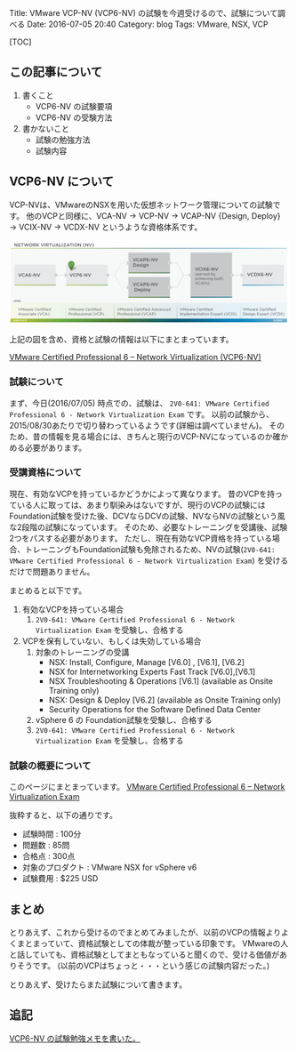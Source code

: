 Title: VMware VCP-NV (VCP6-NV) の試験を今週受けるので、試験について調べる
Date: 2016-07-05 20:40
Category: blog
Tags: VMware, NSX, VCP

[TOC]

## この記事について

1. 書くこと
    - VCP6-NV の試験要項
    - VCP6-NV の受験方法
2. 書かないこと
    - 試験の勉強方法
    - 試験内容

## VCP6-NV について

VCP-NVは、VMwareのNSXを用いた仮想ネットワーク管理についての試験です。
他のVCPと同様に、VCA-NV → VCP-NV → VCAP-NV {Design, Deploy} → VCIX-NV → VCDX-NV というような資格体系です。

![](/images/2016/vmware_vcp/VCP6-NV.png)

上記の図を含め、資格と試験の情報は以下にまとまっています。

[VMware Certified Professional 6 – Network Virtualization (VCP6-NV)](https://mylearn.vmware.com/mgrReg/plan.cfm?plan=64294&ui=www_cert)

### 試験について

まず、今日(2016/07/05) 時点での、試験は、 `2V0-641: VMware Certified Professional 6 - Network Virtualization Exam` です。
以前の試験から、2015/08/30あたりで切り替わっているようです(詳細は調べていません)。
そのため、昔の情報を見る場合には、きちんと現行のVCP-NVになっているのか確かめる必要があります。

### 受講資格について

現在、有効なVCPを持っているかどうかによって異なります。
昔のVCPを持っている人に取っては、あまり馴染みはないですが、現行のVCPの試験には Foundation試験を受けた後、DCVならDCVの試験、NVならNVの試験という風な2段階の試験になっています。
そのため、必要なトレーニングを受講後、試験2つをパスする必要があります。
ただし、現在有効なVCP資格を持っている場合、トレーニングもFoundation試験も免除されるため、NVの試験(`2V0-641: VMware Certified Professional 6 - Network Virtualization Exam`) を受けるだけで問題ありません。

まとめると以下です。

1. 有効なVCPを持っている場合
    1. `2V0-641: VMware Certified Professional 6 - Network Virtualization Exam` を受験し、合格する
2. VCPを保有していない、もしくは失効している場合
    1. 対象のトレーニングの受講
        - NSX: Install, Configure, Manage [V6.0] , [V6.1], [V6.2]
        - NSX for Internetworking Experts Fast Track [V6.0],[V6.1]
        - NSX Troubleshooting & Operations [V6.1] (available as Onsite Training only)
        - NSX: Design & Deploy [V6.2] (available as Onsite Training only)
        - Security Operations for the Software Defined Data Center
    2. vSphere 6 の Foundation試験を受験し、合格する
    3. `2V0-641: VMware Certified Professional 6 - Network Virtualization Exam` を受験し、合格する

### 試験の概要について

このページにまとまっています。
[VMware Certified Professional 6 – Network Virtualization Exam](https://mylearn.vmware.com/mgrReg/plan.cfm?plan=64297&ui=www_cert)

抜粋すると、以下の通りです。

- 試験時間 : 100分
- 問題数 : 85問
- 合格点 : 300点
- 対象のプロダクト : VMware NSX for vSphere v6
- 試験費用 : $225 USD

## まとめ

とりあえず、これから受けるのでまとめてみましたが、以前のVCPの情報よりよくまとまっていて、資格試験としての体裁が整っている印象です。
VMwareの人と話していても、資格試験としてまともなっていると聞くので、受ける価値がありそうです。
(以前のVCPはちょっと・・・という感じの試験内容だった。)

とりあえず、受けたらまた試験について書きます。

## 追記
[VCP6-NV の試験勉強メモを書いた。](/blog/2016/07/05/2121.html)
